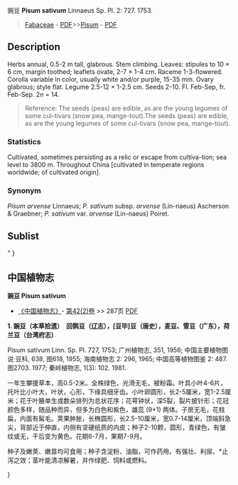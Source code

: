 豌豆 **Pisum sativum** Linnaeus Sp. Pl. 2: 727. 1753.

> [Fabaceae](http://www.iplant.cn/info/Fabaceae?t=foc) - [PDF](http://www.iplant.cn/foc/pdf/Fabaceae.pdf)>>[Pisum](http://www.iplant.cn/info/Pisum?t=foc) - [PDF](http://www.iplant.cn/foc/pdf/Pisum.pdf)

## Description

Herbs annual, 0.5-2 m tall, glabrous. Stem climbing. Leaves: stipules to 10 × 6 cm, margin toothed; leaflets ovate, 2-7 × 1-4 cm. Raceme 1-3-flowered. Corolla variable in color, usually white and/or purple, 15-35 mm. Ovary glabrous; style flat. Legume 2.5-12 × 1-2.5 cm. Seeds 2-10. Fl. Feb-Sep, fr. Feb-Sep. <a name=place>2*n* = 14.

> Reference: 
> The seeds (peas) are edible, as are the young legumes of some cul-tivars (snow pea, mange-tout).The seeds (peas) are edible, as are the young legumes of some cul-tivars (snow pea, mange-tout).

### Statistics
Cultivated, sometimes persisting as a relic or escape from cultiva-tion; sea level to 3800 m. Throughout China [cultivated in temperate regions worldwide; of cultivated origin].

### Synonym
*Pisum arvense* Linnaeus; *P. sativum* subsp. *arvense* (Lin-naeus) Ascherson & Graebner; *P. sativum* var. *arvense* (Lin-naeus) Poiret.

## Sublist
"
}
## 中国植物志

**豌豆 Pisum sativum**

* [《中国植物志》](http://www.iplant.cn/frps)- [第42(2)卷](http://www.iplant.cn/frps/vol/42(2)) >> 287页 [PDF](http://www.iplant.cn/frps/pdf/42(2)/287.PDF)

**1. 豌豆（本草拾遗）　回鹘豆（辽志），[豆毕]豆（唐史），麦豆、雪豆（广东），荷兰豆（台湾府志）**

Pisum sativum Linn. Sp. Pl. 727, 1753; 广州植物志, 351, 1956; 中国主要植物图说·豆科, 638, 图618, 1955; 海南植物志 2: 296, 1965; 中国高等植物图鉴 2: 487. 图2703. 1977; 秦岭植物志, 1(3): 102. 1981.

一年生攀援草本，高0.5-2米。全株绿色，光滑无毛，被粉霜。叶具小叶4-6片，托叶比小叶大，叶状，心形，下缘具细牙齿。小叶卵圆形，长2-5厘米，宽1-2.5厘米；花于叶腋单生或数朵排列为总状花序；花萼钟状，深5裂，裂片披针形；花冠颜色多样，随品种而异，但多为白色和紫色，雄蕊 (9+1) 两体。子房无毛，花柱扁，内面有髯毛。荚果肿胀，长椭圆形，长2.5-10厘米，宽0.7-14厘米，顶端斜急尖，背部近于伸直，内侧有坚硬纸质的内皮；种子2-10颗，圆形，青绿色，有皱纹或无，干后变为黄色。花期6-7月，果期7-9月。

种子及嫩荚、嫩苗均可食用；种子含淀粉、油脂，可作药用，有强壮、利尿、*止泻之效；茎叶能清凉解暑，并作绿肥、饲料或燃料。

}